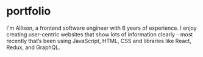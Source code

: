 # portfolio
I'm Allison, a frontend software engineer with 6 years of experience.  I enjoy creating user-centric websites that show lots of information clearly - most recently that’s been using JavaScript, HTML, CSS and libraries like React, Redux,  and GraphQL. 

